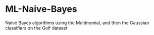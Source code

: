 # ML-Naive-Bayes
Naive Bayes algorithms using the Multinomial, and then the Gaussian classifiers on the Golf dataset
